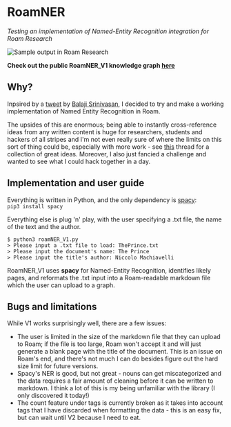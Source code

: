 # RoamNER
_Testing an implementation of Named-Entity Recognition integration for Roam Research_


![Sample output in Roam Research](https://github.com/hmprt/RoamNER/blob/master/img/newFrontPage.png)

**Check out the public RoamNER_V1 knowledge graph [here](https://roamresearch.com/#/app/roamNER_test)**



## Why?

Inpsired by a [tweet](https://twitter.com/balajis/status/1307140423937265664?s=20) by [Balaji Srinivasan](https://balajis.com/), I decided to try and make a working implementation of Named Entity Recognition in Roam.

The upsides of this are enormous; being able to instantly cross-reference ideas from any written content is huge for researchers, students and hackers of all stripes and I'm not even really sure of where the limits on this sort of thing could be, especially with more work - see [this](https://twitter.com/RoamFm/status/1307009419524202496?s=20) thread for a collection of great ideas. Moreover, I also just fancied a challenge and wanted to see what I could hack together in a day.

## Implementation and user guide

Everything is written in Python, and the only dependency is [spacy](https://spacy.io/):  
`pip3 install spacy`

Everything else is plug 'n' play, with the user specifying a .txt file, the name of the text and the author.  
```
$ python3 roamNER_V1.py
> Please input a .txt file to load: ThePrince.txt
> Please input the document's name: The Prince
> Please input the title's author: Niccolo Machiavelli
```
RoamNER_V1 uses **spacy** for Named-Entity Recognition, identifies likely pages, and reformats the .txt input into a Roam-readable markdown file which the user can upload to a graph.

## Bugs and limitations

While V1 works surprisingly well, there are a few issues:
- The user is limited in the size of the markdown file that they can upload to Roam; if the file is too large, Roam won't accept it and will just generate a blank page with the title of the document. This is an issue on Roam's end, and there's not much I can do besides figure out the hard size limit for future versions.
- Spacy's NER is good, but not great - nouns can get miscategorized and the data requires a fair amount of cleaning before it can be written to markdown. I think a lot of this is my being unfamiliar with the library (I only discovered it today!)
- The count feature under tags is currently broken as it takes into account tags that I have discarded when formatting the data - this is an easy fix, but can wait until V2 because I need to eat.

